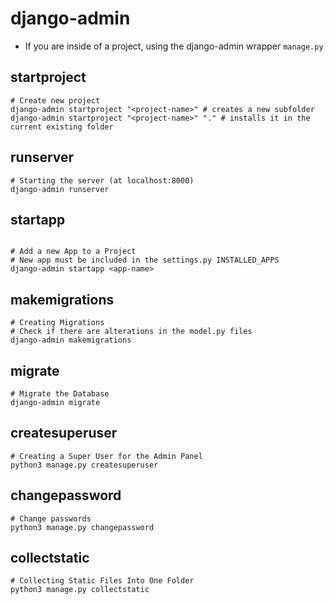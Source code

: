 # django-admin

- If you are inside of a project, using the django-admin wrapper `manage.py`

## startproject

```shell
# Create new project
django-admin startproject "<project-name>" # creates a new subfolder
django-admin startproject "<project-name>" "." # installs it in the current existing folder
```

## runserver

```shell
# Starting the server (at localhost:8000)
django-admin runserver
```

## startapp

```shell

# Add a new App to a Project
# New app must be included in the settings.py INSTALLED_APPS
django-admin startapp <app-name>
```

## makemigrations

```shell
# Creating Migrations
# Check if there are alterations in the model.py files
django-admin makemigrations
```

## migrate

```shell
# Migrate the Database
django-admin migrate
```

## createsuperuser

```shell
# Creating a Super User for the Admin Panel
python3 manage.py createsuperuser
```

## changepassword

```shell
# Change passwords
python3 manage.py changepassword
```

## collectstatic

```shell
# Collecting Static Files Into One Folder
python3 manage.py collectstatic
```
